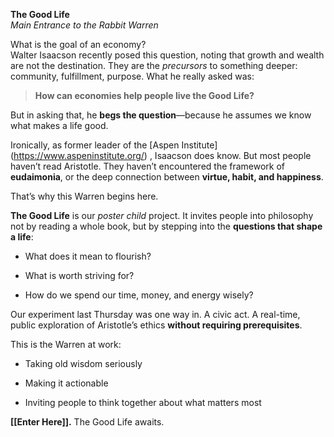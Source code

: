 **The Good Life**  
_Main Entrance to the Rabbit Warren_

What is the goal of an economy?  
Walter Isaacson recently posed this question, noting that growth and wealth are not the destination. They are the _precursors_ to something deeper: community, fulfillment, purpose. What he really asked was:

> **How can economies help people live the Good Life?**

But in asking that, he **begs the question**—because he assumes we know what makes a life good.

Ironically, as former leader of the [Aspen Institute] (https://www.aspeninstitute.org/) , Isaacson does know. But most people haven’t read Aristotle. They haven’t encountered the framework of **eudaimonia**, or the deep connection between **virtue, habit, and happiness**.

That’s why this Warren begins here.

**The Good Life** is our _poster child_ project. It invites people into philosophy not by reading a whole book, but by stepping into the **questions that shape a life**:

- What does it mean to flourish?
    
- What is worth striving for?
    
- How do we spend our time, money, and energy wisely?
    

Our experiment last Thursday was one way in. A civic act. A real-time, public exploration of Aristotle’s ethics **without requiring prerequisites**.

This is the Warren at work:

- Taking old wisdom seriously
    
- Making it actionable
    
- Inviting people to think together about what matters most
    

**[[Enter Here]].** The Good Life awaits.
